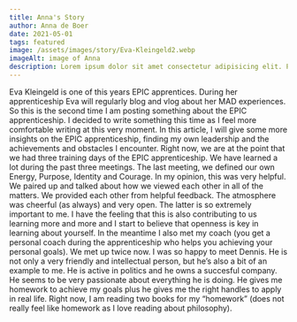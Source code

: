 ```yaml
---
title: Anna's Story
author: Anna de Boer
date: 2021-05-01
tags: featured
image: /assets/images/story/Eva-Kleingeld2.webp
imageAlt: image of Anna
description: Lorem ipsum dolor sit amet consectetur adipisicing elit. Perferendis accusantium sit illo neque rem omnis quaerat.
---
```


Eva Kleingeld is one of this years EPIC apprentices. During her apprenticeship Eva will regularly blog and vlog about
her MAD experiences. So this is the second time I am posting something about the EPIC apprenticeship. I decided to write
something this time as I feel more comfortable writing at this very moment. In this article, I will give some more
insights on the EPIC apprenticeship, finding my own leadership and the achievements and obstacles I encounter. Right
now, we are at the point that we had three training days of the EPIC apprenticeship. We have learned a lot during the
past three meetings. The last meeting, we defined our own Energy, Purpose, Identity and Courage. In my opinion, this was
very helpful. We paired up and talked about how we viewed each other in all of the matters. We provided each other from
helpful feedback. The atmosphere was cheerful (as always) and very open. The latter is so extremely important to me. I
have the feeling that this is also contributing to us learning more and more and I start to believe that openness is key
in learning about yourself. In the meantime I also met my coach (you get a personal coach during the apprenticeship who
helps you achieving your personal goals). We met up twice now. I was so happy to meet Dennis. He is not only a very
friendly and intellectual person, but he’s also a bit of an example to me. He is active in politics and he owns a
succesful company. He seems to be very passionate about everything he is doing. He gives me homework to achieve my goals
plus he gives me the right handles to apply in real life. Right now, I am reading two books for my “homework” (does not
really feel like homework as I love reading about philosophy).
